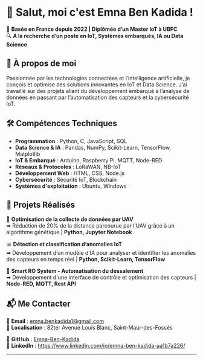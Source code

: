 # 👋 Salut, moi c'est Emna Ben Kadida !  

📍 **Basée en France depuis 2022 | Diplômée d’un Master IoT à UBFC**  
🔍 **A la recherche d’un poste en IoT, Systèmes embarqués, IA ou Data Science**  

## 🚀 À propos de moi  
Passionnée par les technologies connectées et l’intelligence artificielle, je conçois et optimise des solutions innovantes en IoT et Data Science. J’ai travaillé sur des projets allant du développement embarqué à l’analyse de données en passant par l’automatisation des capteurs et la cybersécurité IoT.  

## 🛠️ Compétences Techniques  
- **Programmation** : Python, C, JavaScript, SQL  
- **Data Science & IA** : Pandas, NumPy, Scikit-Learn, TensorFlow, Matplotlib  
- **IoT & Embarqué** : Arduino, Raspberry Pi, MQTT, Node-RED  
- **Réseaux & Protocoles** : LoRaWAN, NB-IoT  
- **Développement Web** : HTML, CSS, Node.js  
- **Cybersécurité** : Sécurité IoT, Blockchain  
- **Systèmes d'exploitation** : Ubuntu, Windows  

## 🔬 Projets Réalisés  
📡 **Optimisation de la collecte de données par UAV**  
➡ Réduction de 20% de la distance parcourue par l’UAV grâce à un algorithme génétique | **Python, Jupyter Notebook**  

📊 **Détection et classification d’anomalies IoT**  
➡ Développement d’un modèle d’IA pour analyser et identifier les anomalies des capteurs en temps réel | **Python, Scikit-Learn, TensorFlow**  

🔧 **Smart RO System - Automatisation du dessalement**  
➡ Développement d'une interface de contrôle et optimisation des capteurs | **Node-RED, MQTT, Rest API**  

## 📬 Me Contacter  
📩 **Email** : emna.benkadida1@gmail.com  
📍 **Localisation** : 82ter Avenue Louis Blanc, Saint-Maur-des-Fossés 

💼 **GitHub** : [Emna-Ben-Kadida](https://github.com/Emna-Ben-Kadida)  
💼 **LinkedIn** : https://www.linkedin.com/in/emna-ben-kadida-aa1b7a226/

---
